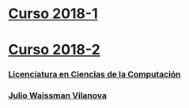 # [Curso 2018-1](https://topicos-ia-unison.github.io/curso-2018-1/)
# [Curso 2018-2](https://topicos-ia-unison.github.io/curso-2018-2/)

### [Licenciatura en Ciencias de la Computación](http://cc.uson.mx)
### [Julio Waissman Vilanova](http://mat.uson.mx/~juliowaissman/)
